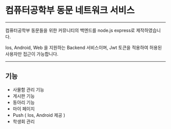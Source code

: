 # 컴퓨터공학부 동문 네트워크 서비스

---



컴퓨터공학부 동문들을 위한 커뮤니티의 백엔드를 node.js express로 제작하였습니다.

Ios, Android, Web 을 지원하는 Backend 서비스이며, Jwt 토큰을 적용하여 허용된 사용자만 접근이 가능합니다.



---

## 기능

- 사물함 관리 기능
- 게시판 기능
- 동아리 기능
- 마이 페이지
- Push ( Ios, Android 제공 )
- 학생회 관리

